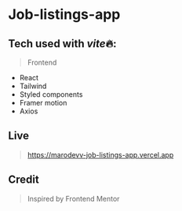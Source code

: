 # Job-listings-app

## Tech used with *vite*🔥:

> Frontend

-   React
-   Tailwind
-   Styled components
-   Framer motion
-   Axios

## Live

> https://marodevv-job-listings-app.vercel.app

## Credit

> Inspired by Frontend Mentor
